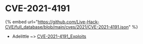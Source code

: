 # CVE-2021-4191
{% embed url="https://github.com/Live-Hack-CVE/full_database/blob/main/cves/2021/CVE-2021-4191.json" %}

* Adelittle ~> [CVE-2021-4191_Exploits](https://www.alice-snow.ru/2021/database/cve-2021-4191/cve-2021-4191_exploits-adelittle)